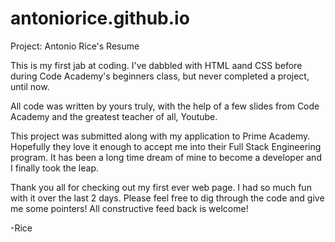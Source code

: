 # antoniorice.github.io

Project: Antonio Rice's Resume

This is my first jab at coding. I've dabbled with HTML aand CSS before during Code Academy's beginners class, but never completed a project, until now. 

All code was written by yours truly, with the help of a few slides from Code Academy and the greatest teacher of all, Youtube.

This project was submitted along with my application to Prime Academy. Hopefully they love it enough to accept me into their Full Stack Engineering program. It has been a long time dream of mine to become a developer and I finally took the leap.

Thank you all for checking out my first ever web page. I had so much fun with it over the last 2 days. Please feel free to dig through the code and give me some pointers! All constructive feed back is welcome!

-Rice

